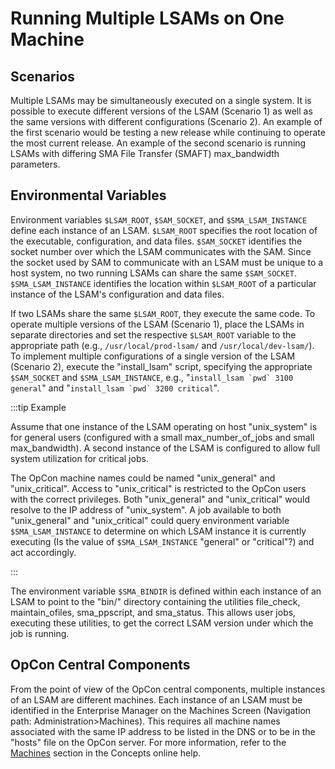 # Running Multiple LSAMs on One Machine

## Scenarios

Multiple LSAMs may be simultaneously executed on a single system. It is possible to execute different versions of the LSAM (Scenario 1) as well as the same versions with different configurations (Scenario 2). An example of the first scenario would be testing a new release while continuing to operate the most current release. An example of the second scenario is running LSAMs with differing SMA File Transfer (SMAFT) max_bandwidth parameters.

## Environmental Variables

Environment variables ```$LSAM_ROOT```, ```$SAM_SOCKET```, and ```$SMA_LSAM_INSTANCE``` define each instance of an LSAM. ```$LSAM_ROOT``` specifies the root location of the executable, configuration, and data files. ```$SAM_SOCKET``` identifies the socket number over which the LSAM communicates with the SAM. Since the socket used by SAM to communicate with an LSAM must be unique to a host system, no two running LSAMs can share the same ```$SAM_SOCKET```. ```$SMA_LSAM_INSTANCE``` identifies the location within ```$LSAM_ROOT``` of a particular instance of the LSAM's configuration and data files.

If two LSAMs share the same ```$LSAM_ROOT```, they execute the same code. To operate multiple versions of the LSAM (Scenario 1), place the LSAMs in separate directories and set the respective ```$LSAM_ROOT``` variable to the appropriate path (e.g., ```/usr/local/prod-lsam/``` and ```/usr/local/dev-lsam/```). To implement multiple configurations of a single version of the LSAM (Scenario 2), execute the "install_lsam" script, specifying the appropriate ```$SAM_SOCKET``` and ```$SMA_LSAM_INSTANCE```, e.g., "```install_lsam `pwd` 3100 general```" and "```install_lsam `pwd` 3200 critical```".

:::tip Example

Assume that one instance of the LSAM operating on host "unix_system" is for general users (configured with a small max_number_of_jobs and small max_bandwidth). A second instance of the LSAM is configured to allow full system utilization for critical jobs.

The OpCon machine names could be named "unix_general" and "unix_critical". Access to "unix_critical" is restricted to the OpCon users with the correct privileges. Both "unix_general" and "unix_critical" would resolve to the IP address of "unix_system". A job available to both "unix_general" and "unix_critical" could query environment variable ```$SMA_LSAM_INSTANCE``` to determine on which LSAM instance it is currently executing (Is the value of ```$SMA_LSAM_INSTANCE``` "general" or "critical"?) and act accordingly.

:::

The environment variable ```$SMA_BINDIR``` is defined within each instance of an LSAM to point to the "bin/" directory containing the utilities file_check, maintain_ofiles, sma_ppscript, and sma_status. This allows user jobs, executing these utilities, to get the correct LSAM version under which the job is running.

## OpCon Central Components

From the point of view of the OpCon central components, multiple instances of an LSAM are different machines. Each instance of an LSAM must be identified in the Enterprise Manager on the Machines Screen (Navigation path: Administration>Machines). This requires all machine names associated with the same IP address to be listed in the DNS or to be in the "hosts" file on the OpCon server. For more information, refer to the [Machines](https://help.smatechnologies.com/opcon/core/objects/machines) section in the Concepts online help.